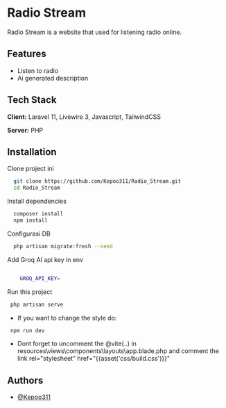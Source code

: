 
# Radio Stream

Radio Stream is a website that used for listening radio online.


## Features

- Listen to radio
- Ai generated description

## Tech Stack

**Client:** Laravel 11, Livewire 3,  Javascript, TailwindCSS

**Server:** PHP


## Installation

Clone project ini

```bash
  git clone https://github.com/Kepoo311/Radio_Stream.git
  cd Radio_Stream
```

Install dependencies

```bash
  composer install
  npm install
```

Configurasi DB

```bash
  php artisan migrate:fresh --seed
```

Add Groq AI api key in env

```bash

    GROQ_API_KEY=
```

Run this project

 ```bash
  php artisan serve
```   

* If you want to change the style do:

 ```bash
  npm run dev
```  

* Dont forget to uncomment the @vite(..) in resources\views\components\layouts\app.blade.php and comment the 
   link rel="stylesheet" href="{{asset('css/build.css')}}"

## Authors

- [@Kepoo311](https://www.github.com/kepoo311)

